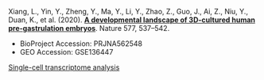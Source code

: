 Xiang, L., Yin, Y., Zheng, Y., Ma, Y., Li, Y., Zhao, Z., Guo, J., Ai, Z., Niu, Y., Duan, K., et al. (2020). **[A developmental landscape of 3D-cultured human pre-gastrulation embryos](https://www.nature.com/articles/s41586-019-1875-y)**. Nature 577, 537–542.

- BioProject Accession: PRJNA562548
- GEO Accession: GSE136447

[Single-cell transcriptome analysis](https://jlduan.github.io/replica/s41586-019-1875-y/notebooks/analyze_refactored.html)
